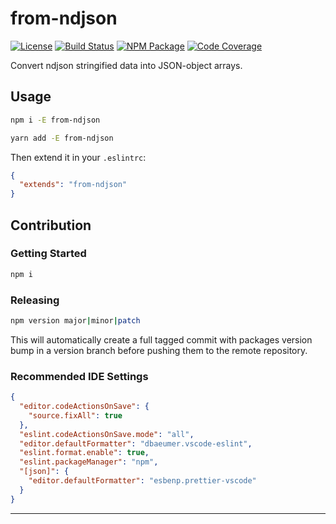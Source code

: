# from-ndjson

[![License][img-license]][lnk-license]
[![Build Status][img-github]][lnk-github]
[![NPM Package][img-npm]][lnk-npm]
[![Code Coverage][img-codecov]][lnk-codecov]

Convert ndjson stringified data into JSON-object arrays.

## Usage

```sh
npm i -E from-ndjson
```

```sh
yarn add -E from-ndjson
```

Then extend it in your `.eslintrc`:

```json
{
  "extends": "from-ndjson"
}
```

## Contribution

### Getting Started

```sh
npm i
```

### Releasing

```sh
npm version major|minor|patch
```

This will automatically create a full tagged commit with packages version bump in a version branch before pushing them
to the remote repository.

### Recommended IDE Settings

```json
{
  "editor.codeActionsOnSave": {
    "source.fixAll": true
  },
  "eslint.codeActionsOnSave.mode": "all",
  "editor.defaultFormatter": "dbaeumer.vscode-eslint",
  "eslint.format.enable": true,
  "eslint.packageManager": "npm",
  "[json]": {
    "editor.defaultFormatter": "esbenp.prettier-vscode"
  }
}
```

---

[img-github]:
  https://img.shields.io/github/workflow/status/ivangabriele/from-ndjson/Test%20&%20Publish/main?style=flat-square
[img-license]: https://img.shields.io/github/license/ivangabriele/from-ndjson?style=flat-square
[lnk-github]: https://github.com/ivangabriele/from-ndjson/actions?query=branch%3Amain++
[lnk-license]: https://github.com/ivangabriele/from-ndjson/blob/main/LICENSE
[img-npm]: https://img.shields.io/npm/v/from-ndjson?style=flat-square
[lnk-npm]: https://www.npmjs.com/package/from-ndjson
[img-codecov]: https://img.shields.io/codecov/c/github/ivangabriele/from-ndjson/main?style=flat-square
[lnk-codecov]: https://app.codecov.io/gh/ivangabriele/from-ndjson/branch/main
